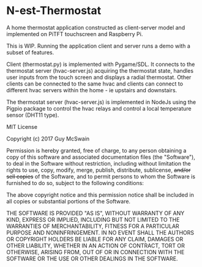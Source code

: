 # N-est-Thermostat
A home thermostat application constructed as client-server model and implemented on PiTFT touchscreen and Raspberry Pi.

This is WIP.  Running the application client and server runs a demo with a subset of features.

Client (thermostat.py) is implemented with Pygame/SDL.  It connects to the thermostat server (hvac-server.js) acquiring the thermostat
state, handles user inputs from the touch screen and displays a radial thermostat.  Other clients can be connected to the same hvac and
clients can connect to different hvac servers within the home - ie upstairs and downstairs.  

The thermostat server (hvac-server.js) is implemented in NodeJs using the Pigpio package to control the hvac relays and control a local
temperature sensor (DHT11 type).

MIT License

Copyright (c) 2017 Guy McSwain

Permission is hereby granted, free of charge, to any person obtaining a copy
of this software and associated documentation files (the "Software"), to deal
in the Software without restriction, including without limitation the rights
to use, copy, modify, merge, publish, distribute, sublicense, ~~and/or sell
copies~~ of the Software, and to permit persons to whom the Software is
furnished to do so, subject to the following conditions:

The above copyright notice and this permission notice shall be included in all
copies or substantial portions of the Software.

THE SOFTWARE IS PROVIDED "AS IS", WITHOUT WARRANTY OF ANY KIND, EXPRESS OR
IMPLIED, INCLUDING BUT NOT LIMITED TO THE WARRANTIES OF MERCHANTABILITY,
FITNESS FOR A PARTICULAR PURPOSE AND NONINFRINGEMENT. IN NO EVENT SHALL THE
AUTHORS OR COPYRIGHT HOLDERS BE LIABLE FOR ANY CLAIM, DAMAGES OR OTHER
LIABILITY, WHETHER IN AN ACTION OF CONTRACT, TORT OR OTHERWISE, ARISING FROM,
OUT OF OR IN CONNECTION WITH THE SOFTWARE OR THE USE OR OTHER DEALINGS IN THE
SOFTWARE.
